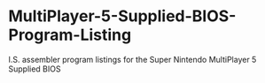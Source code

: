 # MultiPlayer-5-Supplied-BIOS-Program-Listing
I.S. assembler program listings for the Super Nintendo MultiPlayer 5 Supplied BIOS
